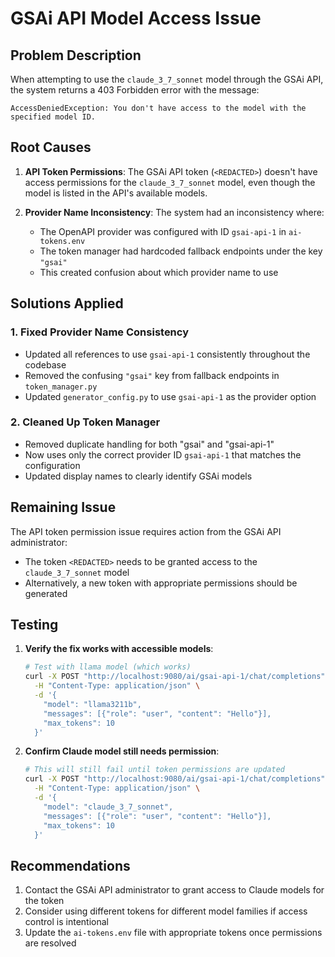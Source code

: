 # GSAi API Model Access Issue

## Problem Description

When attempting to use the `claude_3_7_sonnet` model through the GSAi API, the system returns a 403 Forbidden error with the message:
```
AccessDeniedException: You don't have access to the model with the specified model ID.
```

## Root Causes

1. **API Token Permissions**: The GSAi API token (`<REDACTED>`) doesn't have access permissions for the `claude_3_7_sonnet` model, even though the model is listed in the API's available models.

2. **Provider Name Inconsistency**: The system had an inconsistency where:
   - The OpenAPI provider was configured with ID `gsai-api-1` in `ai-tokens.env`
   - The token manager had hardcoded fallback endpoints under the key `"gsai"`
   - This created confusion about which provider name to use

## Solutions Applied

### 1. Fixed Provider Name Consistency
- Updated all references to use `gsai-api-1` consistently throughout the codebase
- Removed the confusing `"gsai"` key from fallback endpoints in `token_manager.py`
- Updated `generator_config.py` to use `gsai-api-1` as the provider option

### 2. Cleaned Up Token Manager
- Removed duplicate handling for both "gsai" and "gsai-api-1"
- Now uses only the correct provider ID `gsai-api-1` that matches the configuration
- Updated display names to clearly identify GSAi models

## Remaining Issue

The API token permission issue requires action from the GSAi API administrator:
- The token `<REDACTED>` needs to be granted access to the `claude_3_7_sonnet` model
- Alternatively, a new token with appropriate permissions should be generated

## Testing

1. **Verify the fix works with accessible models**:
   ```bash
   # Test with llama model (which works)
   curl -X POST "http://localhost:9080/ai/gsai-api-1/chat/completions" \
     -H "Content-Type: application/json" \
     -d '{
       "model": "llama3211b",
       "messages": [{"role": "user", "content": "Hello"}],
       "max_tokens": 10
     }'
   ```

2. **Confirm Claude model still needs permission**:
   ```bash
   # This will still fail until token permissions are updated
   curl -X POST "http://localhost:9080/ai/gsai-api-1/chat/completions" \
     -H "Content-Type: application/json" \
     -d '{
       "model": "claude_3_7_sonnet",
       "messages": [{"role": "user", "content": "Hello"}],
       "max_tokens": 10
     }'
   ```

## Recommendations

1. Contact the GSAi API administrator to grant access to Claude models for the token
2. Consider using different tokens for different model families if access control is intentional
3. Update the `ai-tokens.env` file with appropriate tokens once permissions are resolved
